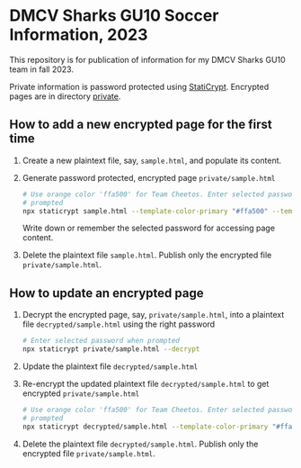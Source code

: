 # DMCV Sharks GU10 Soccer Information, 2023

This repository is for publication of information for my DMCV Sharks GU10 team
in fall 2023.

Private information is password protected using
[StatiCrypt](https://github.com/robinmoisson/staticrypt). Encrypted pages are in
directory [private](./private/).

## How to add a new encrypted page for the first time

1. Create a new plaintext file, say, `sample.html`, and populate its content.
2. Generate password protected, encrypted page `private/sample.html`

   ```bash
   # Use orange color 'ffa500' for Team Cheetos. Enter selected password when
   # prompted
   npx staticrypt sample.html --template-color-primary "#ffa500" --template-instructions "Enter password to unclock the page" -d private
   ```

   Write down or remember the selected password for accessing page content.

3. Delete the plaintext file `sample.html`. Publish only the encrypted file
   `private/sample.html`.

## How to update an encrypted page

1. Decrypt the encrypted page, say, `private/sample.html`, into a plaintext file
   `decrypted/sample.html` using the right password

   ```bash
   # Enter selected password when prompted
   npx staticrypt private/sample.html --decrypt
   ```

2. Update the plaintext file `decrypted/sample.html`

3. Re-encrypt the updated plaintext file `decrypted/sample.html` to get
   encrypted `private/sample.html`

   ```bash
   # Use orange color 'ffa500' for Team Cheetos. Enter selected password when
   # prompted
   npx staticrypt decrypted/sample.html --template-color-primary "#ffa500" --template-instructions "Enter password to unclock the page" -d private
   ```

4. Delete the plaintext file `decrypted/sample.html`. Publish only the encrypted
   file `private/sample.html`.
